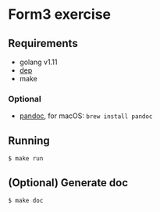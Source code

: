 # Form3 exercise

## Requirements
* golang v1.11
* [dep](https://github.com/golang/dep)
* make

### Optional
* [pandoc](https://pandoc.org/), for macOS: `brew install pandoc`
     

## Running

    $ make run


## (Optional) Generate doc
    
    $ make doc
